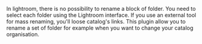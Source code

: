 In lightroom, there is no possibility to rename a block of folder. You need to select each folder using the Lightroom interface. If you use an external tool for mass renaming, you'll loose catalog's links.
This plugin allow you to rename a set of folder for example when you want to change your catalog organisation.